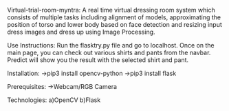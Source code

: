 Virtual-trial-room-myntra:
A real time virtual dressing room system which consists of multiple tasks including alignment of models, approximating the position of torso and lower body based on face detection and resizing input dress images and dress up using Image Processing.

Use Instructions:
Run the flasktry.py file and go to localhost. Once on the main page, you can check out various shirts and pants from the navbar. Predict will show you the result with the selected shirt and pant.

Installation:
->pip3 install opencv-python
->pip3 install flask

Prerequisites:
->Webcam/RGB Camera

Technologies:
a)OpenCV
b)Flask
